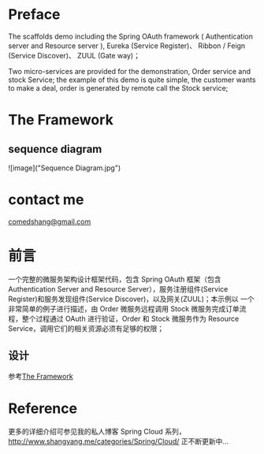 # Preface

The scaffolds demo including the Spring OAuth framework ( Authentication server and Resource server ), Eureka (Service Register)、 Ribbon / Feign (Service Discover)、
ZUUL (Gate way)；

Two micro-services are provided for the demonstration, Order service and stock Service; the example of this demo is quite simple, the customer wants to make a deal, order is 
generated by remote call the Stock service;

# The Framework

## sequence diagram

 ![image]("Sequence Diagram.jpg")

# contact me

comedshang@gmail.com

# 前言

一个完整的微服务架构设计框架代码，包含 Spring OAuth 框架（包含 Authentication Server and Resource Server），服务注册组件(Service Register)和服务发现组件(Service Discover)，以及网关(ZUUL)；本示例以
一个非常简单的例子进行描述，由 Order 微服务远程调用 Stock 微服务完成订单流程，整个过程通过 OAuth 进行验证，Order 和 Stock 微服务作为 Resource Service，调用它们的相关资源必须有足够的权限； 

## 设计

参考[The Framework](#the-framework)

# Reference

更多的详细介绍可参见我的私人博客 Spring Cloud 系列，http://www.shangyang.me/categories/Spring/Cloud/ 正不断更新中...